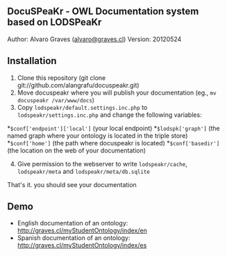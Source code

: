 DocuSPeaKr - OWL Documentation system based on LODSPeaKr
-------------------------------------------------
Author: Alvaro Graves (alvaro@graves.cl)
Version: 20120524

Installation
------------

1. Clone this repository (git clone git://github.com/alangrafu/docuspeakr.git)
2. Move docuspeakr where you will publish your documentation (eg., `mv docuspeakr /var/www/docs`)
3. Copy `lodspeakr/default.settings.inc.php` to `lodspeakr/settings.inc.php` and change the following variables:

*`$conf['endpoint']['local']` (your local endpoint)
*`$lodspk['graph']` (the named graph where your ontology is located in the triple store)
*`$conf['home']` (the path where docuspeakr is located)
*`$conf['basedir']` (the location on the web of your documentation)

4. Give permission to the webserver to write `lodspeakr/cache`, `lodspeakr/meta` and `lodspeakr/meta/db.sqlite`

That's it. you should see your documentation


Demo
----

* English documentation of an ontology: http://graves.cl/myStudentOntology/index/en
* Spanish documentation of an ontology: http://graves.cl/myStudentOntology/index/es
